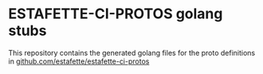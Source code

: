 
# ESTAFETTE-CI-PROTOS golang stubs

This repository contains the generated golang files for the proto definitions in [github.com/estafette/estafette-ci-protos](https://github.com/estafette/estafette-ci-protos)